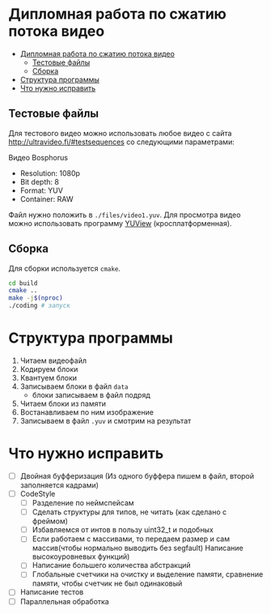 # Дипломная работа по сжатию потока видео

- [Дипломная работа по сжатию потока видео](#дипломная-работа-по-сжатию-потока-видео)
  - [Тестовые файлы](#тестовые-файлы)
  - [Сборка](#сборка)
- [Структура программы](#структура-программы)
- [Что нужно исправить](#что-нужно-исправить)

## Тестовые файлы

Для тестового видео можно использовать любое видео с сайта
http://ultravideo.fi/#testsequences со следующими параметрами:

Видео Bosphorus
- Resolution: 1080p
- Bit depth: 8
- Format: YUV
- Container: RAW

Файл нужно положить в `./files/video1.yuv`. Для просмотра видео можно использовать программу
[YUView](https://github.com/IENT/YUView) (кросплатформенная).

## Сборка

Для сборки используется `cmake`.

```bash
cd build
cmake ..
make -j$(nproc)
./coding # запуск
```

# Структура программы

1. Читаем видеофайл
2. Кодируем блоки
3. Квантуем блоки
4. Записываем блоки в файл `data`
   - блоки записываем в файл подряд
5. Читаем блоки из памяти
6. Востанавливаем по ним изображение
7. Записываем в файл `.yuv` и смотрим на результат

# Что нужно исправить
- [ ] Двойная буфферизация (Из одного буффера пишем в файл, второй заполняется кадрами)
- [ ] CodeStyle
    - [ ] Разделение по неймспейсам
    - [ ] Сделать структуры для типов, не читать (как сделано с фреймом)
    - [ ] Избавляемся от интов в пользу uint32_t и подобных
    - [ ] Если работаем с массивами, то передаем размер и сам массив(чтобы нормально выводить без segfault) Написание высокоуровневых функций)
    - [ ] Написание большего количества абстракций
    - [ ] Глобальные счетчики на очистку и выделение памяти, сравнение памяти, чтобы счетчик не был одинаковый
- [ ] Написание тестов
- [ ] Параллельная обработка
